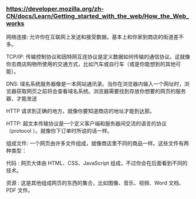 ### https://developer.mozilla.org/zh-CN/docs/Learn/Getting_started_with_the_web/How_the_Web_works


网络连接: 允许你在互联网上发送和接受数据。基本上和你家到商店的街道差不多。

TCP/IP: 传输控制协议和因特网互连协议是定义数据如何传输的通信协议。这就像你去商店购物所使用的交通方式，比如汽车或自行车（或是你能想到的其他可能）。

DNS: 域名系统服务器像是一本网站通讯录。当你在浏览器内输入一个网址时，浏览器获取网页之前将会查看域名系统。浏览器需要找到存放你想要的网页的服务器，才能发送 

HTTP 请求到正确的地方。就像你要知道商店的地址才能到达那。

HTTP: 超文本传输协议是一个定义客户端和服务器间交流的语言的协议（protocol ）。就像你下订单时所说的话一样。

组成文件: 一个网页由许多文件组成，就像商店里不同的商品一样。这些文件有两种类型：

代码 : 网页大体由 HTML、CSS、JavaScript 组成，不过你会在后面看到不同的技术。

资源 : 这是其他组成网页的东西的集合，比如图像、音乐、视频、Word 文档、PDF 文件。